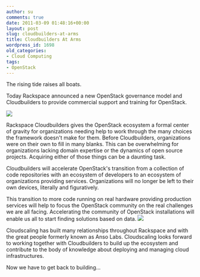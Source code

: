 ```yaml
---
author: su
comments: true
date: 2011-03-09 01:48:16+00:00
layout: post
slug: cloudbuilders-at-arms
title: Cloudbuilders At Arms
wordpress_id: 1698
old_categories:
- Cloud Computing
tags:
- OpenStack
---
```


The rising tide raises all boats.</blockquote>



Today Rackspace announced a new OpenStack governance model and Cloudbuilders to provide commercial support and training for OpenStack.

[![](http://cloudscaling.com/wp-content/uploads/2011/03/hospitaler.jpg)](http://cloudscaling.com/wp-content/uploads/2011/03/hospitaler.jpg)

Rackspace Cloudbuilders gives the OpenStack ecosystem a formal center of gravity for organizations needing help to work through the many choices the framework doesn't make for them. Before Cloudbuilders, organizations were on their own to fill in many blanks. This can be overwhelming for organizations lacking domain expertise or the dynamics of open source projects. Acquiring either of those things can be a daunting task.

Cloudbuilders will accelerate OpenStack's transition from a collection of code repositories with an ecosystem of developers to an ecosystem of organizations providing services. Organizations will no longer be left to their own devices, literally and figuratively.

This transition to more code running on real hardware providing production services will help to focus the OpenStack community on the real challenges we are all facing. Accelerating the community of OpenStack installations will enable us all to start finding solutions based on data.
[![](http://cloudscaling.com/wp-content/uploads/2011/03/openstack-logo.png)](http://cloudscaling.com/wp-content/uploads/2011/03/openstack-logo.png)

Cloudscaling has built many relationships throughout Rackspace and with the great people formerly known as Anso Labs. Cloudscaling looks forward to working together with Cloudbuilders to build up the ecosystem and contribute to the body of knowledge about deploying and managing cloud infrastructures.

Now we have to get back to building...
